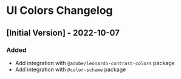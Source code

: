 # UI Colors Changelog

## [Initial Version] - 2022-10-07

### Added

- Add integration with `@adobe/leonardo-contrast-colors` package
- Add integration with `@color-scheme` package
